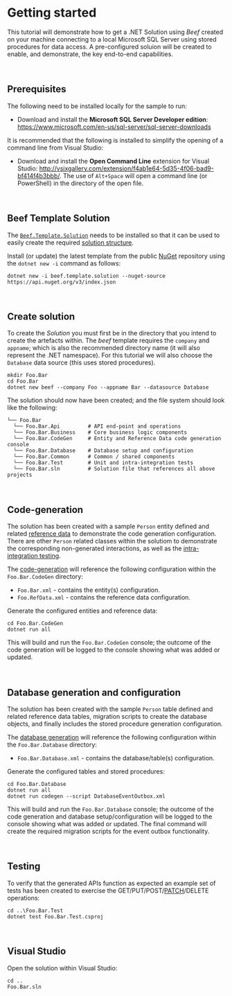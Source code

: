 ﻿# Getting started

This tutorial will demonstrate how to get a .NET Solution using _Beef_ created on your machine connecting to a local Microsoft SQL Server using stored procedures for data access. A pre-configured soluion will be created to enable, and demonstrate, the key end-to-end capabilities. 

<br/>

## Prerequisites

The following need to be installed locally for the sample to run:

- Download and install the **Microsoft SQL Server Developer edition**: https://www.microsoft.com/en-us/sql-server/sql-server-downloads

It is recommended that the following is installed to simplify the opening of a command line from Visual Studio:
- Download and install the **Open Command Line** extension for Visual Studio: http://vsixgallery.com/extension/f4ab1e64-5d35-4f06-bad9-bf414f4b3bbb/. The use of `Alt+Space` will open a command line (or PowerShell) in the directory of the open file.

<br/>

## Beef Template Solution

The [`Beef.Template.Solution`](../templates/Beef.Template.Solution/README.md) needs to be installed so that it can be used to easily create the required [solution structure](./Solution-Structure.md).

Install (or update) the latest template from the public [NuGet](https://www.nuget.org/packages/Beef.Template.Solution/) repository using the `dotnet new -i` command as follows:

```
dotnet new -i beef.template.solution --nuget-source https://api.nuget.org/v3/index.json
``` 

<br/>

## Create solution

To create the _Solution_ you must first be in the directory that you intend to create the artefacts within. The _beef_ template requires the `company` and `appname`; which is also the recommended directory name (it will also represent the .NET namespace). For this tutorial we will also choose the `Database` data source (this uses stored procedures).

```
mkdir Foo.Bar
cd Foo.Bar
dotnet new beef --company Foo --appname Bar --datasource Database
```

The solution should now have been created; and the file system should look like the following:

```
└── Foo.Bar
  └── Foo.Bar.Api         # API end-point and operations
  └── Foo.Bar.Business    # Core business logic components
  └── Foo.Bar.CodeGen     # Entity and Reference Data code generation console
  └── Foo.Bar.Database    # Database setup and configuration
  └── Foo.Bar.Common      # Common / shared components
  └── Foo.Bar.Test        # Unit and intra-integration tests
  └── Foo.Bar.sln         # Solution file that references all above projects
```

<br/>

## Code-generation

The solution has been created with a sample `Person` entity defined and related [reference data](./Reference-Data.md) to demonstrate the code generation configuration. There are other `Person` related classes within the solutiom to demonstrate the corresponding non-generated interactions, as well as the [intra-integration testing](../tools/Beef.Test.NUnit/README.md).

The [code-generation](../tools/Beef.CodeGen.Core/README.md) will reference the following configuration within the `Foo.Bar.CodeGen` directory:
- `Foo.Bar.xml` - contains the entity(s) configuration.
- `Foo.RefData.xml` - contains the reference data configuration.

Generate the configured entities and reference data:

```
cd Foo.Bar.CodeGen
dotnet run all
```

This will build and run the `Foo.Bar.CodeGen` console; the outcome of the code generation will be logged to the console showing what was added or updated.

<br/>

## Database generation and configuration

The solution has been created with the sample `Person` table defined and related reference data tables, migration scripts to create the database objects, and finally includes the stored procedure generation configuration.

The [database generation](../tools/Beef.Database.Core/README.md) will reference the following configuration within the `Foo.Bar.Database` directory:
- `Foo.Bar.Database.xml` - contains the database/table(s) configuration.

Generate the configured tables and stored procedures:

```
cd Foo.Bar.Database
dotnet run all
dotnet run codegen --script DatabaseEventOutbox.xml
```

This will build and run the `Foo.Bar.Database` console; the outcome of the code generation and database setup/configuration will be logged to the console showing what was added or updated. The final command will create the required migration scripts for the event outbox functionality.

<br/>

## Testing

To verify that the generated APIs function as expected an example set of tests has been created to exercise the GET/PUT/POST/[PATCH](./Http-Patch.md)/DELETE operations:

```
cd ..\Foo.Bar.Test
dotnet test Foo.Bar.Test.csproj
``` 

<br/>

## Visual Studio

Open the solution within Visual Studio:

```
cd ..
Foo.Bar.sln
``` 
